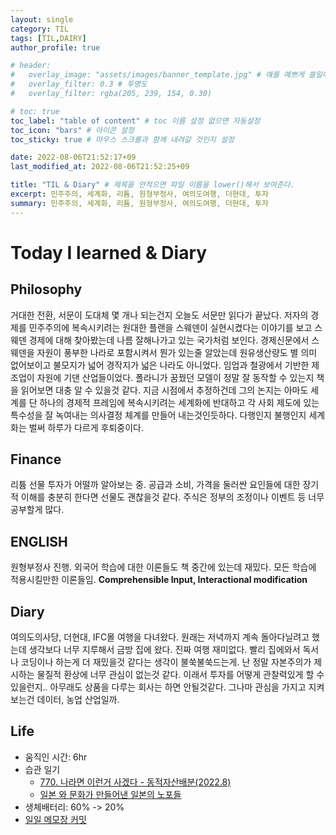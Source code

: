 ```yaml
---
layout: single
category: TIL
tags: [TIL,DAIRY]
author_profile: true

# header:
#   overlay_image: "assets/images/banner_template.jpg" # 얘를 예쁘게 쓸일이 있으려나  
#   overlay_filter: 0.3 # 투명도
#   overlay_filter: rgba(205, 239, 154, 0.30)

# toc: true
toc_label: "table of content" # toc 이름 설정 없으면 자동설정
toc_icon: "bars" # 아이콘 설정
toc_sticky: true # 마우스 스크롤과 함께 내려갈 것인지 설정

date: 2022-08-06T21:52:17+09
last_modified_at: 2022-08-06T21:52:25+09

title: "TIL & Diary" # 제목을 안적으면 파일 이름을 lower()해서 보여준다.
excerpt: 민주주의, 세계화, 리튬, 원형부정사, 여의도여행, 더현대, 투자
summary: 민주주의, 세계화, 리튬, 원형부정사, 여의도여행, 더현대, 투자
---
```

# Today I learned & Diary
## Philosophy
거대한 전환, 서문이 도대체 몇 개나 되는건지 오늘도 서문만 읽다가 끝났다. 저자의 경제를 민주주의에 복속시키려는 원대한 플랜을 스웨덴이 실현시켰다는 이야기를 보고 스웨덴 경제에 대해 찾아봤는데 나름 잘해나가고 있는 국가처럼 보인다. 경제신문에서 스웨덴을 자원이 풍부한 나라로 포함시켜서 뭔가 있는줄 알았는데 원유생산량도 별 의미 없어보이고 불모지가 넓어 경작지가 넓은 나라도 아니었다. 임업과 철광에서 기반한 제조업이 자원에 기댄 산업들이었다. 폴라니가 꿈꿨던 모델이 정말 잘 동작할 수 있는지 책을 읽어보면 대충 알 수 있을것 같다. 지금 시점에서 추정하건데 그의 논지는 아마도 세계를 단 하나의 경제적 프레임에 복속시키려는 세계화에 반대하고 각 사회 제도에 있는 특수성을 잘 녹여내는 의사결정 체계를 만들어 내는것인듯하다. 다행인지 불행인지 세계화는 벌써 하루가 다르게 후퇴중이다.
## Finance
리튬 선물 투자가 어떨까 알아보는 중. 공급과 소비, 가격을 둘러싼 요인들에 대한 장기적 이해를 충분히 한다면 선물도 괜찮을것 같다. 주식은 정부의 조정이나 이벤트 등 너무 공부할게 많다. 
## ENGLISH
원형부정사 진행. 외국어 학습에 대한 이론들도 책 중간에 있는데 재밌다. 모든 학습에 적용시킬만한 이론들임. **Comprehensible Input, Interactional modification**
## Diary
여의도의사당, 더현대, IFC몰 여행을 다녀왔다. 원래는 저녁까지 계속 돌아다닐려고 했는데 생각보다 너무 지루해서 금방 집에 왔다. 진짜 여행 재미없다. 빨리 집에와서 독서나 코딩이나 하는게 더 재밌을것 같다는 생각이 불쑥불쑥드는게. 난 정말 자본주의가 제시하는 물질적 환상에 너무 관심이 없는것 같다. 이래서 투자를 어떻게 관찰력있게 할 수 있을런지.. 아무래도 상품을 다루는 회사는 하면 안될것같다. 그나마 관심을 가지고 지켜보는건 데이터, 농업 산업일까.
## Life
- 움직인 시간: 6hr
- 습관 일기
  - [770. 나라면 이런거 사겠다 - 동적자산배분(2022.8)](https://www.youtube.com/watch?v=Xnfru1lcO5o)
  - [일본 와 문화가 만들어낸 일본의 노포들](https://www.youtube.com/watch?v=QkbWSaVkro0) 
- 생체배터리: 60% -> 20%
- [일일 메모장 커밋](https://github.com/HibikeQuantum/PlayGround/commit/72e1ab1c5352d7db32112906c85d950bf60bd04f)
<!-- {% include figure image_path="assets/images/banner_template.jpg" alt="this is a placeholder image" caption="This is a figure caption." %}
![image-right](/assets/images/HibikeQauntumSymbol_88x88_version_waifu.png){:.align-center}
저렇게 됩니다. 이렇게 됩니다. 저렇게 됩니다.
{: .caption}

[![styled-image](/assets/images/HibikeQauntumSymbol_88x88_version_waifu.png  "This is some hover text"){: .align-center style="width: 10%;"}](/assets/images/pixel_tracker_logo_80px.png "Title shown in gallery view")
Some custom styled caption.
{: .caption}

짜라투스트라는 이렇게 말했다.[^1]

Definition term 1
: 저렇게 말했다.

집중! 어텐션 플리즈
{: .notice}
그렇게 하면
{: .notice--primary}
안되요
{: .notice--info}
!!
{: .notice--warning}
@@
{: .notice--danger}
흑
{: .notice--success}

{% capture notice-2 %}
**Extended notice box**:
* 맥락을 분리시키는 TIP, 또는 결론을 내릴때 쓰기좋은 패턴 **야호!**

```html
<html>
  <body>Some body. help me!<body>
</html>
```
{% endcapture %}

<div class="notice">{{ notice-2 | markdownify }}</div>

[Text](#link){: .btn .btn--primary} -->
<!-- [^1]: Test 1의 내용입니다. -->
